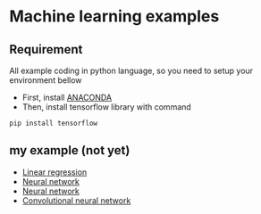 # Machine learning examples

## Requirement

All example coding in python language, so you need to setup your environment bellow 

* First, install [ANACONDA](https://www.continuum.io/downloads)
* Then, install tensorflow library with command

`pip install tensorflow`

## my example (not yet) 

* [Linear regression](Linear_regression)
* [Neural network](Neural_network)
* [Neural network](Neural_network)
* [Convolutional neural network](Convolutional_neural_network)